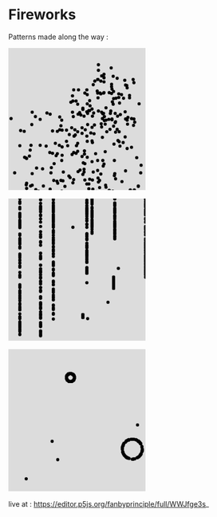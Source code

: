 # Fireworks

Patterns made along the way :

![](popcorn.gif)

![](champagne.gif)

![](bubbles.gif)

live at : https://editor.p5js.org/fanbyprinciple/full/WWJfge3s_